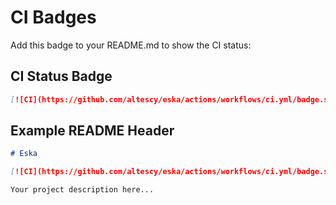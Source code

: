 # CI Badges

Add this badge to your README.md to show the CI status:

## CI Status Badge

```markdown
[![CI](https://github.com/altescy/eska/actions/workflows/ci.yml/badge.svg)](https://github.com/altescy/eska/actions/workflows/ci.yml)
```

## Example README Header

```markdown
# Eska

[![CI](https://github.com/altescy/eska/actions/workflows/ci.yml/badge.svg)](https://github.com/altescy/eska/actions/workflows/ci.yml)

Your project description here...
```
